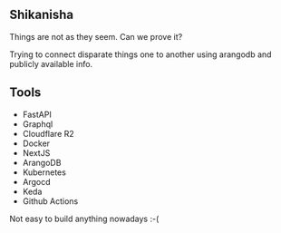 ## Shikanisha
Things are not as they seem. Can we prove it?

Trying to connect disparate things one to another using arangodb and publicly available info.

Tools
---
- FastAPI
- Graphql
- Cloudflare R2
- Docker
- NextJS
- ArangoDB
- Kubernetes
- Argocd
- Keda
- Github Actions

Not easy to build anything nowadays :-(